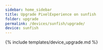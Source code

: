 ```yaml
---
sidebar: home_sidebar
title: Upgrade PixelExperience on sunfish
folder: upgrade
permalink: /devices/sunfish/upgrade/
device: sunfish
---
```

{% include templates/device_upgrade.md %}
